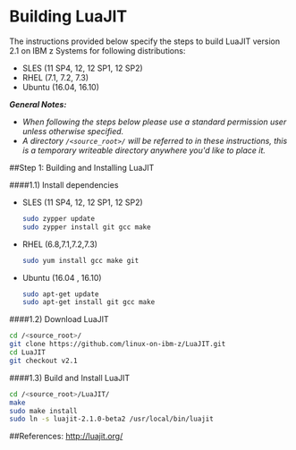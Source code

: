 <!---PACKAGE:Scala--->
<!---DISTRO:SLES 12.x:2.1--->
<!---DISTRO:SLES 11.x:2.1--->
<!---DISTRO:RHEL 7.x:2.1--->
<!---DISTRO:Ubuntu 16.x:2.1--->

# Building LuaJIT

The instructions provided below specify the steps to build LuaJIT version 2.1 on IBM z Systems for following distributions:

* SLES (11 SP4, 12, 12 SP1, 12 SP2)
* RHEL (7.1, 7.2, 7.3)
* Ubuntu (16.04, 16.10)

_**General Notes:**_  
* _When following the steps below please use a standard permission user unless otherwise specified._
* _A directory `/<source_root>/` will be referred to in these instructions, this is a temporary writeable directory anywhere you'd like to place it._

##Step 1: Building and Installing LuaJIT

####1.1) Install dependencies

* SLES (11 SP4, 12, 12 SP1, 12 SP2)
    ```bash
	sudo zypper update
    sudo zypper install git gcc make
    ```
	
* RHEL (6.8,7.1,7.2,7.3)	
    ```bash
    sudo yum install gcc make git
	```
	
* Ubuntu (16.04 , 16.10)	
    ```bash
    sudo apt-get update
    sudo apt-get install git gcc make
	```

####1.2) Download  LuaJIT 
  ```bash
  cd /<source_root>/
  git clone https://github.com/linux-on-ibm-z/LuaJIT.git
  cd LuaJIT
  git checkout v2.1
  ```

####1.3) Build and Install LuaJIT
  ```bash
  cd /<source_root>/LuaJIT/
  make
  sudo make install
  sudo ln -s luajit-2.1.0-beta2 /usr/local/bin/luajit
  ```

##References:
http://luajit.org/ 
